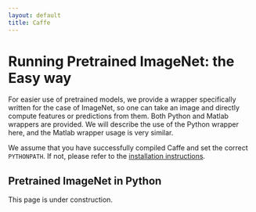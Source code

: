 ```yaml
---
layout: default
title: Caffe
---
```


Running Pretrained ImageNet: the Easy way
=========================================

For easier use of pretrained models, we provide a wrapper specifically written for the case of ImageNet, so one can take an image and directly compute features or predictions from them. Both Python and Matlab wrappers are provided. We will describe the use of the Python wrapper here, and the Matlab wrapper usage is very similar.

We assume that you have successfully compiled Caffe and set the correct `PYTHONPATH`. If not, please refer to the [installation instructions](installation.html).

Pretrained ImageNet in Python
-----------------------------

This page is under construction.

